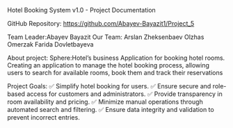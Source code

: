  Hotel Booking System v1.0 - Project Documentation

GitHub Repository: https://github.com/Abayev-Bayazit1/Project_5


Team Leader:Abayev Bayazit
Our Team:
Arslan Zheksenbaev
Olzhas Omerzak
Farida Dovletbayeva


About project:
Sphere:Hotel’s business
Application for booking hotel rooms.
Creating an application to manage the hotel booking process, allowing users to search for available rooms, book them and track their reservations


Project Goals:
✅ Simplify hotel booking for users.
✅ Ensure secure and role-based access for customers and administrators.
✅ Provide transparency in room availability and pricing.
✅ Minimize manual operations through automated search and filtering.
✅ Ensure data integrity and validation to prevent incorrect entries.
